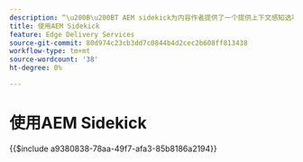 ```yaml
---
description: “\u200B\u200BT AEM sidekick为内容作者提供了一个提供上下文感知选项的工具栏，以便他们可以直接从您网站的页面编辑、预览和发布其内容。”
title: 使用AEM Sidekick
feature: Edge Delivery Services
source-git-commit: 80d974c23cb3dd7c0844b4d2cec2b608ff813438
workflow-type: tm+mt
source-wordcount: '38'
ht-degree: 0%

---
```


# 使用AEM Sidekick

{{$include a9380838-78aa-49f7-afa3-85b8186a2194}}